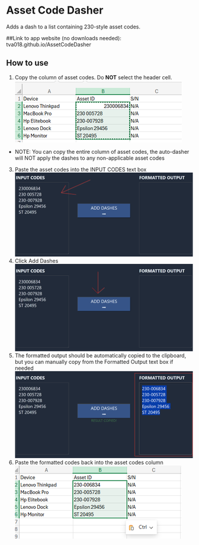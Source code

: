 # Asset Code Dasher
Adds a dash to a list containing 230-style asset codes.

##Link to app website (no downloads needed): tva018.github.io/AssetCodeDasher

## How to use
1. Copy the column of asset codes. Do **NOT** select the header cell.</br>
![Copy asset codes](instructionImages/copyInitialCells.png)
 - NOTE: You can copy the entire column of asset codes, the auto-dasher will NOT apply the dashes to any non-applicable asset codes
3. Paste the asset codes into the INPUT CODES text box</br>
![Paste asset codes into INPUT CODES](instructionImages/pasteIntoInput.png)
4. Click Add Dashes</br>
![Add Dashes Button](instructionImages/convert.png)
5. The formatted output should be automatically copied to the clipboard, but you can manually copy from the Formatted Output text box if needed</br>
![Formatted Output](instructionImages/outputCopied.png)
6. Paste the formatted codes back into the asset codes column</br>
![Paste back in excel sheet](instructionImages/pasteOutputBackIn.png)
